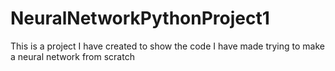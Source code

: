 # NeuralNetworkPythonProject1
This is a project I have created to show the code I have made trying to make a neural network from scratch
